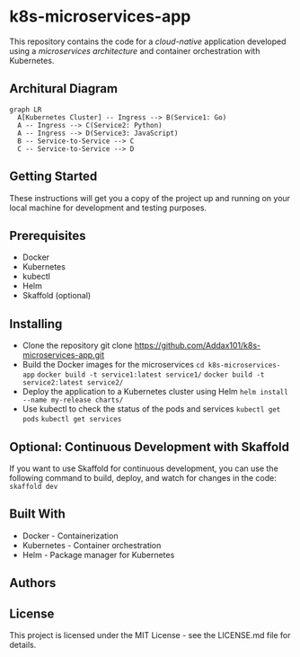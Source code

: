 # k8s-microservices-app
This repository contains the code for a *cloud-native* application developed using a *microservices architecture* and container orchestration with Kubernetes.

## Architural Diagram 
```mermaid
graph LR
  A[Kubernetes Cluster] -- Ingress --> B(Service1: Go)
  A -- Ingress --> C(Service2: Python)
  A -- Ingress --> D(Service3: JavaScript)
  B -- Service-to-Service --> C
  C -- Service-to-Service --> D
```

## Getting Started
These instructions will get you a copy of the project up and running on your local machine for development and testing purposes.

## Prerequisites
* Docker
* Kubernetes
* kubectl
* Helm
* Skaffold (optional)
## Installing
* Clone the repository git clone https://github.com/Addax101/k8s-microservices-app.git
* Build the Docker images for the microservices
`cd k8s-microservices-app`
`docker build -t service1:latest service1/`
`docker build -t service2:latest service2/`
* Deploy the application to a Kubernetes cluster using Helm `helm install --name my-release charts/`
* Use kubectl to check the status of the pods and services
`kubectl get pods`
`kubectl get services`
## Optional: Continuous Development with Skaffold
If you want to use Skaffold for continuous development, you can use the following command to build, deploy, and watch for changes in the code: `skaffold dev`
## Built With
* Docker - Containerization
* Kubernetes - Container orchestration
* Helm - Package manager for Kubernetes
## Authors

## License
This project is licensed under the MIT License - see the LICENSE.md file for details.
